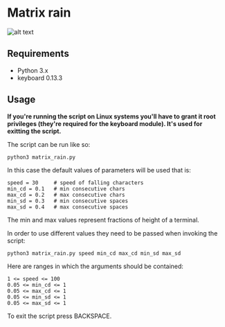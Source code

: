 # Matrix rain

![alt text](https://github.com/proman3419/Scripts/blob/master/matrix_rain/screenshot.gif)

## Requirements
* Python 3.x
* keyboard 0.13.3

## Usage
**If you're running the script on Linux systems you'll have to grant it root privileges (they're required for the keyboard module). It's used for exitting the script.**

The script can be run like so:

```python3 matrix_rain.py```

In this case the default values of parameters will be used that is:

```
speed = 30     # speed of falling characters
min_cd = 0.1   # min consecutive chars
max_cd = 0.2   # max consecutive chars
min_sd = 0.3   # min consecutive spaces
max_sd = 0.4   # max consecutive spaces
```

The min and max values represent fractions of height of a terminal.

In order to use different values they need to be passed when invoking the script:

```python3 matrix_rain.py speed min_cd max_cd min_sd max_sd```

Here are ranges in which the arguments should be contained:

```
1 <= speed <= 100
0.05 <= min_cd <= 1
0.05 <= max_cd <= 1
0.05 <= min_sd <= 1
0.05 <= max_sd <= 1
```

To exit the script press BACKSPACE.

